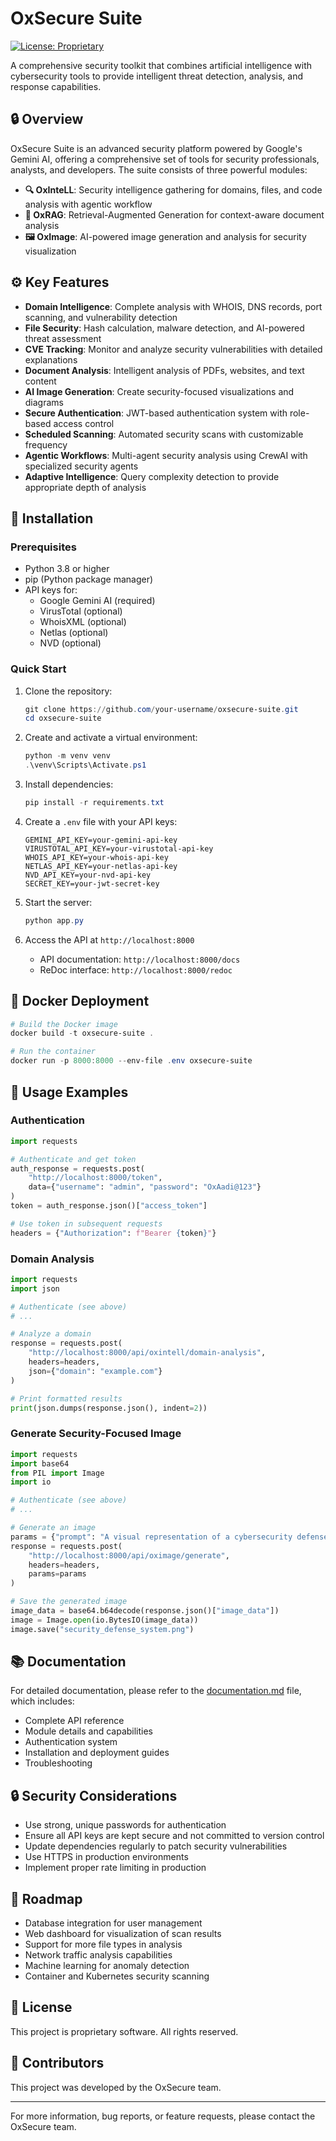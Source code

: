 # OxSecure Suite

[![License: Proprietary](https://img.shields.io/badge/License-Proprietary-red.svg)](LICENSE)

A comprehensive security toolkit that combines artificial intelligence with cybersecurity tools to provide intelligent threat detection, analysis, and response capabilities.

## 🔒 Overview

OxSecure Suite is an advanced security platform powered by Google's Gemini AI, offering a comprehensive set of tools for security professionals, analysts, and developers. The suite consists of three powerful modules:

- **🔍 OxInteLL**: Security intelligence gathering for domains, files, and code analysis with agentic workflow
- **📄 OxRAG**: Retrieval-Augmented Generation for context-aware document analysis
- **🖼️ OxImage**: AI-powered image generation and analysis for security visualization

## ⚙️ Key Features

- **Domain Intelligence**: Complete analysis with WHOIS, DNS records, port scanning, and vulnerability detection
- **File Security**: Hash calculation, malware detection, and AI-powered threat assessment
- **CVE Tracking**: Monitor and analyze security vulnerabilities with detailed explanations
- **Document Analysis**: Intelligent analysis of PDFs, websites, and text content
- **AI Image Generation**: Create security-focused visualizations and diagrams
- **Secure Authentication**: JWT-based authentication system with role-based access control
- **Scheduled Scanning**: Automated security scans with customizable frequency
- **Agentic Workflows**: Multi-agent security analysis using CrewAI with specialized security agents
- **Adaptive Intelligence**: Query complexity detection to provide appropriate depth of analysis

## 🚀 Installation

### Prerequisites

- Python 3.8 or higher
- pip (Python package manager)
- API keys for:
  - Google Gemini AI (required)
  - VirusTotal (optional)
  - WhoisXML (optional)
  - Netlas (optional)
  - NVD (optional)

### Quick Start

1. Clone the repository:
   ```powershell
   git clone https://github.com/your-username/oxsecure-suite.git
   cd oxsecure-suite
   ```

2. Create and activate a virtual environment:
   ```powershell
   python -m venv venv
   .\venv\Scripts\Activate.ps1
   ```

3. Install dependencies:
   ```powershell
   pip install -r requirements.txt
   ```

4. Create a `.env` file with your API keys:
   ```
   GEMINI_API_KEY=your-gemini-api-key
   VIRUSTOTAL_API_KEY=your-virustotal-api-key
   WHOIS_API_KEY=your-whois-api-key
   NETLAS_API_KEY=your-netlas-api-key
   NVD_API_KEY=your-nvd-api-key
   SECRET_KEY=your-jwt-secret-key
   ```

5. Start the server:
   ```powershell
   python app.py
   ```

6. Access the API at `http://localhost:8000`
   - API documentation: `http://localhost:8000/docs`
   - ReDoc interface: `http://localhost:8000/redoc`

## 🔧 Docker Deployment

```powershell
# Build the Docker image
docker build -t oxsecure-suite .

# Run the container
docker run -p 8000:8000 --env-file .env oxsecure-suite
```

## 🧪 Usage Examples

### Authentication

```python
import requests

# Authenticate and get token
auth_response = requests.post(
    "http://localhost:8000/token",
    data={"username": "admin", "password": "OxAadi@123"}
)
token = auth_response.json()["access_token"]

# Use token in subsequent requests
headers = {"Authorization": f"Bearer {token}"}
```

### Domain Analysis

```python
import requests
import json

# Authenticate (see above)
# ...

# Analyze a domain
response = requests.post(
    "http://localhost:8000/api/oxintell/domain-analysis",
    headers=headers,
    json={"domain": "example.com"}
)

# Print formatted results
print(json.dumps(response.json(), indent=2))
```

### Generate Security-Focused Image

```python
import requests
import base64
from PIL import Image
import io

# Authenticate (see above)
# ...

# Generate an image
params = {"prompt": "A visual representation of a cybersecurity defense system"}
response = requests.post(
    "http://localhost:8000/api/oximage/generate",
    headers=headers,
    params=params
)

# Save the generated image
image_data = base64.b64decode(response.json()["image_data"])
image = Image.open(io.BytesIO(image_data))
image.save("security_defense_system.png")
```

## 📚 Documentation

For detailed documentation, please refer to the [documentation.md](documentation.md) file, which includes:

- Complete API reference
- Module details and capabilities
- Authentication system
- Installation and deployment guides
- Troubleshooting

## 🔒 Security Considerations

- Use strong, unique passwords for authentication
- Ensure all API keys are kept secure and not committed to version control
- Update dependencies regularly to patch security vulnerabilities
- Use HTTPS in production environments
- Implement proper rate limiting in production

## 🚀 Roadmap

- Database integration for user management
- Web dashboard for visualization of scan results
- Support for more file types in analysis
- Network traffic analysis capabilities
- Machine learning for anomaly detection
- Container and Kubernetes security scanning

## 📝 License

This project is proprietary software. All rights reserved.

## 👥 Contributors

This project was developed by the OxSecure team.

---

For more information, bug reports, or feature requests, please contact the OxSecure team.
